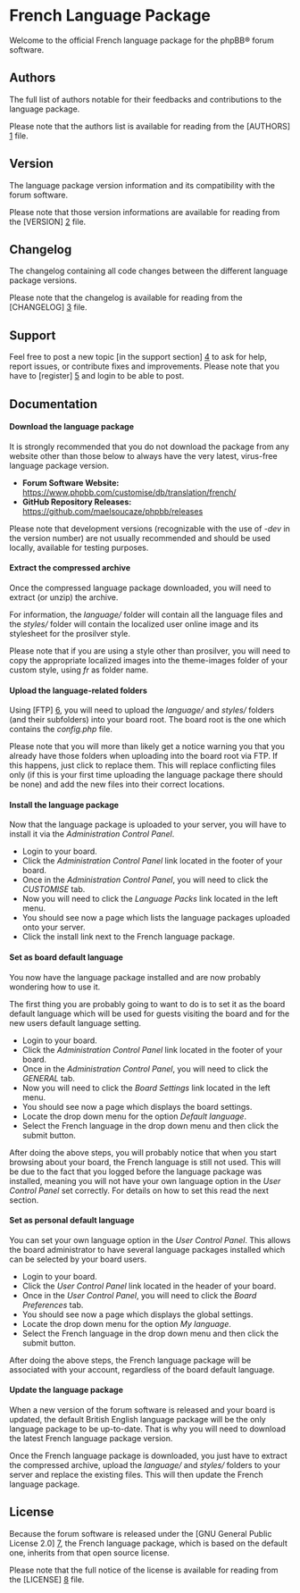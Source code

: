 French Language Package
=======================

Welcome to the official French language package for the phpBB® forum software.

Authors
-------

The full list of authors notable for their feedbacks and contributions to the language package.

Please note that the authors list is available for reading from the [AUTHORS] [1] file.

Version
-------

The language package version information and its compatibility with the forum software.

Please note that those version informations are available for reading from the [VERSION] [2] file.

Changelog
---------

The changelog containing all code changes between the different language package versions.

Please note that the changelog is available for reading from the [CHANGELOG] [3] file.

Support
-------

Feel free to post a new topic [in the support section] [4] to ask for help, report issues, or contribute fixes and improvements. Please note that you have to [register] [5] and login to be able to post.

Documentation
-------------

#### Download the language package

It is strongly recommended that you do not download the package from any website other than those below to always have the very latest, virus-free language package version.

  - **Forum Software Website:** https://www.phpbb.com/customise/db/translation/french/
  - **GitHub Repository Releases:** https://github.com/maelsoucaze/phpbb/releases

Please note that development versions (recognizable with the use of *-dev* in the version number) are not usually recommended and should be used locally, available for testing purposes.

#### Extract the compressed archive

Once the compressed language package downloaded, you will need to extract (or unzip) the archive.

For information, the *language/* folder will contain all the language files and the *styles/* folder will contain the localized user online image and its stylesheet for the prosilver style.

Please note that if you are using a style other than prosilver, you will need to copy the appropriate localized images into the theme-images folder of your custom style, using *fr* as folder name.

#### Upload the language-related folders

Using [FTP] [6], you will need to upload the *language/* and *styles/* folders (and their subfolders) into your board root. The board root is the one which contains the *config.php* file.

Please note that you will more than likely get a notice warning you that you already have those folders when uploading into the board root via FTP. If this happens, just click to replace them. This will replace conflicting files only (if this is your first time uploading the language package there should be none) and add the new files into their correct locations.

#### Install the language package

Now that the language package is uploaded to your server, you will have to install it via the *Administration Control Panel*.

  - Login to your board.
  - Click the *Administration Control Panel* link located in the footer of your board.
  - Once in the *Administration Control Panel*, you will need to click the *CUSTOMISE* tab.
  - Now you will need to click the *Language Packs* link located in the left menu.
  - You should see now a page which lists the language packages uploaded onto your server.
  - Click the install link next to the French language package.

#### Set as board default language

You now have the language package installed and are now probably wondering how to use it.

The first thing you are probably going to want to do is to set it as the board default language which will be used for guests visiting the board and for the new users default language setting.

  - Login to your board.
  - Click the *Administration Control Panel* link located in the footer of your board.
  - Once in the *Administration Control Panel*, you will need to click the *GENERAL* tab.
  - Now you will need to click the *Board Settings* link located in the left menu.
  - You should see now a page which displays the board settings.
  - Locate the drop down menu for the option *Default language*.
  - Select the French language in the drop down menu and then click the submit button.

After doing the above steps, you will probably notice that when you start browsing about your board, the French language is still not used. This will be due to the fact that you logged before the language package was installed, meaning you will not have your own language option in the *User Control Panel* set correctly. For details on how to set this read the next section.

#### Set as personal default language

You can set your own language option in the *User Control Panel*. This allows the board administrator to have several language packages installed which can be selected by your board users.

  - Login to your board.
  - Click the *User Control Panel* link located in the header of your board.
  - Once in the *User Control Panel*, you will need to click the *Board Preferences* tab.
  - You should see now a page which displays the global settings.
  - Locate the drop down menu for the option *My language*.
  - Select the French language in the drop down menu and then click the submit button.

After doing the above steps, the French language package will be associated with your account, regardless of the board default language.

#### Update the language package

When a new version of the forum software is released and your board is updated, the default British English language package will be the only language package to be up-to-date. That is why you will need to download the latest French language package version.

Once the French language package is downloaded, you just have to extract the compressed archive, upload the *language/* and *styles/* folders to your server and replace the existing files. This will then update the French language package.

License
-------

Because the forum software is released under the [GNU General Public License 2.0] [7], the French language package, which is based on the default one, inherits from that open source license.

Please note that the full notice of the license is available for reading from the [LICENSE] [8] file.

[1]:https://github.com/maelsoucaze/phpbb/blob/master/language/fr/AUTHORS
[2]:https://github.com/maelsoucaze/phpbb/blob/master/language/fr/VERSION
[3]:https://github.com/maelsoucaze/phpbb/blob/master/language/fr/CHANGELOG
[4]:https://www.phpbb.com/customise/db/translation/french/support
[5]:https://www.phpbb.com/community/ucp.php?mode=register
[6]:http://en.wikipedia.org/wiki/File_Transfer_Protocol
[7]:http://opensource.org/licenses/gpl-2.0.php
[8]:https://github.com/maelsoucaze/phpbb/blob/master/language/fr/LICENSE
